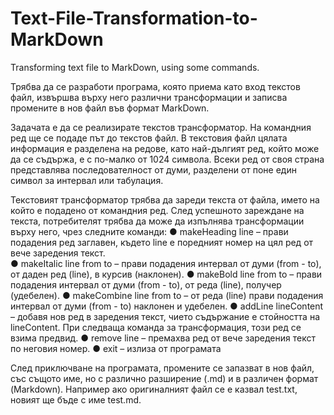 # Text-File-Transformation-to-MarkDown
Transforming text file to MarkDown, using some commands.

Трябва да се разработи програма, която приема като вход текстов файл, извършва върху него различни трансформации и записва промените в нов файл във формат MarkDown.
 
Задачата е да се реализирате текстов трансформатор. На командния ред ще се подаде път до текстов файл. В текстовия файл цялата информация е
разделена на редове, като най-дългият ред, който може да се съдържа, е с 
по-малко от 1024 символа. Всеки ред от своя страна представлява последователност от думи, разделени от поне един символ за интервал или
табулация.

Текстовият трансформатор трябва да зареди текста от файла, името на
който е подадено от командния ред. След успешното зареждане на текста,
потребителят трябва да може да изпълнява трансформации върху него, чрез
следните команди: 
● makeHeading line – прави подадения ред заглавен, където line е
поредният номер на цял ред от вече заредения текст.  
● makeItalic line from to – прави подадения интервал от думи (from - to), от
даден ред (line), в курсив (наклонен). 
● makeBold line from to – прави подадения интервал от думи (from - to), от
реда (line), получер (удебелен). 
● makeCombine  line from to – от реда (line) прави подадения интервал от
думи (from - to) наклонен и удебелен. 
● addLine lineContent – добавя нов ред в заредения текст, чието
съдържание е стойността на lineContent. При следваща команда за 
трансформация, този ред се взима предвид. 
● remove line – премахва ред от вече заредения текст по неговия номер.
● exit – излиза от програмата 

След приключване на програмата, промените се запазват в нов файл, със
същото име, но с различно разширение (.md) и в различен формат (Markdown).
Например ако оригиналният файл се е казвал test.txt, новият ще бъде с име
test.md.
